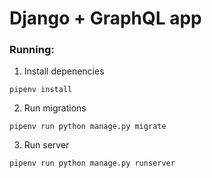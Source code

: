 # Django + GraphQL app

### Running:
1. Install depenencies
```
pipenv install
```
2. Run migrations
```
pipenv run python manage.py migrate
```
3. Run server
```
pipenv run python manage.py runserver
```
